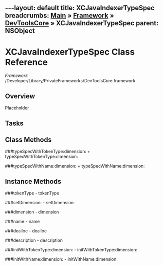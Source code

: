 ---layout: default
title: XCJavaIndexerTypeSpec
breadcrumbs: <a href="/index.html">Main</a> &raquo; <a href="/Frameworks.html">Framework</a> &raquo; <a href="/Frameworks/DevToolsCore.html">DevToolsCore</a> &raquo; XCJavaIndexerTypeSpec
parent: NSObject 
---
# XCJavaIndexerTypeSpec Class Reference

*Framework* /Developer/Library/PrivateFrameworks/DevToolsCore.framework

## Overview

Placeholder

## Tasks

## Class Methods

<a name="+typeSpecWithTokenType:dimension:"></a>
###typeSpecWithTokenType:dimension:
    + typeSpecWithTokenType:dimension:

<a name="+typeSpecWithName:dimension:"></a>
###typeSpecWithName:dimension:
    + typeSpecWithName:dimension:

## Instance Methods

<a name="-tokenType"></a>
###tokenType
    - tokenType

<a name="-setDimension:"></a>
###setDimension:
    - setDimension:

<a name="-dimension"></a>
###dimension
    - dimension

<a name="-name"></a>
###name
    - name

<a name="-dealloc"></a>
###dealloc
    - dealloc

<a name="-description"></a>
###description
    - description

<a name="-initWithTokenType:dimension:"></a>
###initWithTokenType:dimension:
    - initWithTokenType:dimension:

<a name="-initWithName:dimension:"></a>
###initWithName:dimension:
    - initWithName:dimension:

